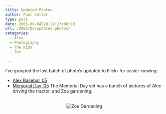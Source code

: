 ```yaml
---
title: Updated Photos
author: Paul Cutler
type: post
date: 2005-06-04T20:29:23+00:00
url: /2005/06/updated-photos/
categories:
  - Alex
  - Photography
  - The Kids
  - Zoe

---
```

I&#8217;ve grouped the last batch of photo&#8217;s updated to Flickr for easier viewing:

  * [Alex Baseball 05][1]
  * [Memorial Day &#8217;05][2]
The Memorial Day set has a bunch of pictures of Alex driving the tractor, and Zoe gardening.
  


<center>
  <br /> <img src="https://i0.wp.com/photos13.flickr.com/16793146_87ccc466f0_m.jpg?w=700" alt="Zoe Gardening" data-recalc-dims="1" />
</center>

 [1]: http://http://www.flickr.com/photos/silwenae/sets/414462/
 [2]: http://www.flickr.com/photos/silwenae/sets/414458/